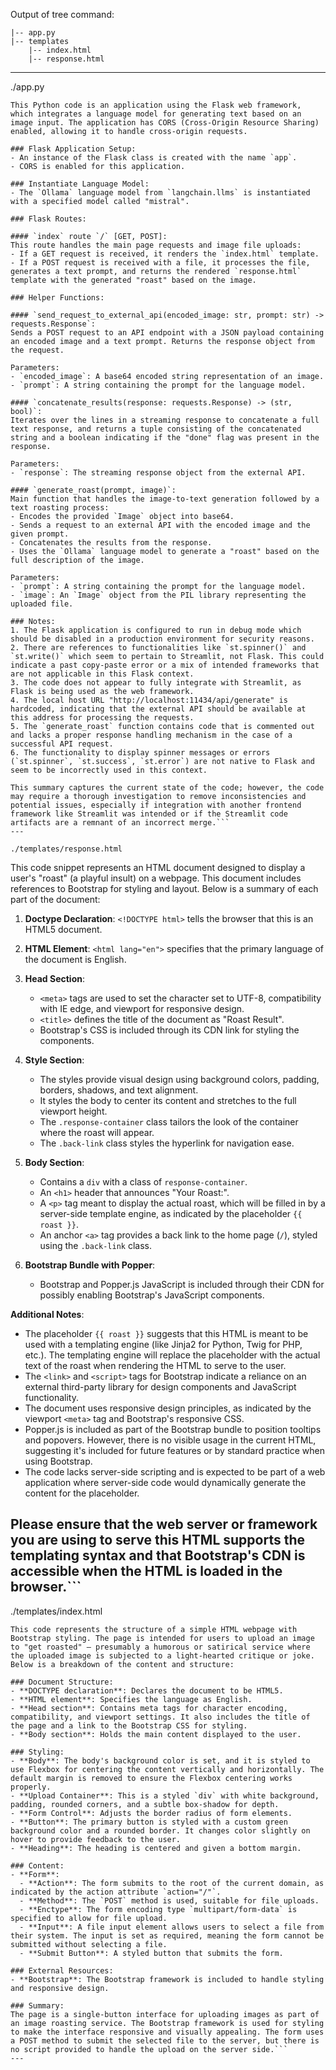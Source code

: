 Output of tree command:
```
|-- app.py
|-- templates
    |-- index.html
    |-- response.html

```

---

./app.py
```
This Python code is an application using the Flask web framework, which integrates a language model for generating text based on an image input. The application has CORS (Cross-Origin Resource Sharing) enabled, allowing it to handle cross-origin requests.

### Flask Application Setup:
- An instance of the Flask class is created with the name `app`.
- CORS is enabled for this application.

### Instantiate Language Model:
- The `Ollama` language model from `langchain.llms` is instantiated with a specified model called "mistral".

### Flask Routes:

#### `index` route `/` [GET, POST]:
This route handles the main page requests and image file uploads:
- If a GET request is received, it renders the `index.html` template.
- If a POST request is received with a file, it processes the file, generates a text prompt, and returns the rendered `response.html` template with the generated "roast" based on the image.

### Helper Functions:

#### `send_request_to_external_api(encoded_image: str, prompt: str) -> requests.Response`:
Sends a POST request to an API endpoint with a JSON payload containing an encoded image and a text prompt. Returns the response object from the request.

Parameters:
- `encoded_image`: A base64 encoded string representation of an image.
- `prompt`: A string containing the prompt for the language model.

#### `concatenate_results(response: requests.Response) -> (str, bool)`:
Iterates over the lines in a streaming response to concatenate a full text response, and returns a tuple consisting of the concatenated string and a boolean indicating if the "done" flag was present in the response.

Parameters:
- `response`: The streaming response object from the external API.

#### `generate_roast(prompt, image)`:
Main function that handles the image-to-text generation followed by a text roasting process:
- Encodes the provided `Image` object into base64.
- Sends a request to an external API with the encoded image and the given prompt.
- Concatenates the results from the response.
- Uses the `Ollama` language model to generate a "roast" based on the full description of the image.

Parameters:
- `prompt`: A string containing the prompt for the language model.
- `image`: An `Image` object from the PIL library representing the uploaded file.

### Notes:
1. The Flask application is configured to run in debug mode which should be disabled in a production environment for security reasons.
2. There are references to functionalities like `st.spinner()` and `st.write()` which seem to pertain to Streamlit, not Flask. This could indicate a past copy-paste error or a mix of intended frameworks that are not applicable in this Flask context.
3. The code does not appear to fully integrate with Streamlit, as Flask is being used as the web framework.
4. The local host URL "http://localhost:11434/api/generate" is hardcoded, indicating that the external API should be available at this address for processing the requests.
5. The `generate_roast` function contains code that is commented out and lacks a proper response handling mechanism in the case of a successful API request.
6. The functionality to display spinner messages or errors (`st.spinner`, `st.success`, `st.error`) are not native to Flask and seem to be incorrectly used in this context.

This summary captures the current state of the code; however, the code may require a thorough investigation to remove inconsistencies and potential issues, especially if integration with another frontend framework like Streamlit was intended or if the Streamlit code artifacts are a remnant of an incorrect merge.```
---

./templates/response.html
```
This code snippet represents an HTML document designed to display a user's "roast" (a playful insult) on a webpage. This document includes references to Bootstrap for styling and layout. Below is a summary of each part of the document:

1. **Doctype Declaration**: 
   `<!DOCTYPE html>` tells the browser that this is an HTML5 document.

2. **HTML Element**: 
   `<html lang="en">` specifies that the primary language of the document is English.

3. **Head Section**:
   - `<meta>` tags are used to set the character set to UTF-8, compatibility with IE edge, and viewport for responsive design.
   - `<title>` defines the title of the document as "Roast Result".
   - Bootstrap's CSS is included through its CDN link for styling the components.
   
4. **Style Section**:
   - The styles provide visual design using background colors, padding, borders, shadows, and text alignment.
   - It styles the body to center its content and stretches to the full viewport height.
   - The `.response-container` class tailors the look of the container where the roast will appear.
   - The `.back-link` class styles the hyperlink for navigation ease.

5. **Body Section**:
   - Contains a `div` with a class of `response-container`.
   - An `<h1>` header that announces "Your Roast:".
   - A `<p>` tag meant to display the actual roast, which will be filled in by a server-side template engine, as indicated by the placeholder `{{ roast }}`.
   - An anchor `<a>` tag provides a back link to the home page (`/`), styled using the `.back-link` class.

6. **Bootstrap Bundle with Popper**:
   - Bootstrap and Popper.js JavaScript is included through their CDN for possibly enabling Bootstrap's JavaScript components.

**Additional Notes**: 
- The placeholder `{{ roast }}` suggests that this HTML is meant to be used with a templating engine (like Jinja2 for Python, Twig for PHP, etc.). The templating engine will replace the placeholder with the actual text of the roast when rendering the HTML to serve to the user.
- The `<link>` and `<script>` tags for Bootstrap indicate a reliance on an external third-party library for design components and JavaScript functionality.
- The document uses responsive design principles, as indicated by the viewport `<meta>` tag and Bootstrap's responsive CSS.
- Popper.js is included as part of the Bootstrap bundle to position tooltips and popovers. However, there is no visible usage in the current HTML, suggesting it's included for future features or by standard practice when using Bootstrap.
- The code lacks server-side scripting and is expected to be part of a web application where server-side code would dynamically generate the content for the placeholder.

Please ensure that the web server or framework you are using to serve this HTML supports the templating syntax and that Bootstrap's CDN is accessible when the HTML is loaded in the browser.```
---

./templates/index.html
```
This code represents the structure of a simple HTML webpage with Bootstrap styling. The page is intended for users to upload an image to "get roasted" — presumably a humorous or satirical service where the uploaded image is subjected to a light-hearted critique or joke. Below is a breakdown of the content and structure:

### Document Structure:
- **DOCTYPE declaration**: Declares the document to be HTML5.
- **HTML element**: Specifies the language as English.
- **Head section**: Contains meta tags for character encoding, compatibility, and viewport settings. It also includes the title of the page and a link to the Bootstrap CSS for styling.
- **Body section**: Holds the main content displayed to the user.

### Styling:
- **Body**: The body's background color is set, and it is styled to use Flexbox for centering the content vertically and horizontally. The default margin is removed to ensure the Flexbox centering works properly.
- **Upload Container**: This is a styled `div` with white background, padding, rounded corners, and a subtle box-shadow for depth.
- **Form Control**: Adjusts the border radius of form elements.
- **Button**: The primary button is styled with a custom green background color and a rounded border. It changes color slightly on hover to provide feedback to the user.
- **Heading**: The heading is centered and given a bottom margin.

### Content:
- **Form**:
  - **Action**: The form submits to the root of the current domain, as indicated by the action attribute `action="/"`.
  - **Method**: The `POST` method is used, suitable for file uploads.
  - **Enctype**: The form encoding type `multipart/form-data` is specified to allow for file upload.
  - **Input**: A file input element allows users to select a file from their system. The input is set as required, meaning the form cannot be submitted without selecting a file.
  - **Submit Button**: A styled button that submits the form.

### External Resources:
- **Bootstrap**: The Bootstrap framework is included to handle styling and responsive design.

### Summary:
The page is a single-button interface for uploading images as part of an image roasting service. The Bootstrap framework is used for styling to make the interface responsive and visually appealing. The form uses a POST method to submit the selected file to the server, but there is no script provided to handle the upload on the server side.```
---

